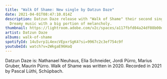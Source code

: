 ```yaml
---
title: "Walk Of Shame: New single by Datzun Daze"
date: 2021-04-01T08:47:10.014Z
description: Datzun Daze release with "Walk of Shame" their second single.
  Dreamy music with a big portion of melancholy.
thumbnail: https://lightroom.adobe.com/v2c/spaces/a117fbfd04a24df08b00dc7343422215/assets/38da59b0c4ce4c8c9a89e1eb8ddb0170/revisions/56967e6fe9b846a9ae0996f9eaaf9b7f/renditions/479e8f14e5364a15b19049342644b5c0
artist: Datzun Daze
albums: walk-of-shame
spotifyId: 14u5vrp1L4excVEpxrSgK4?si=9967c2c3ef754c9f
youtubeId: watch?v=2WkgaE96HaQ
---
```

Datzun Daze is: Nathanael Neuhaus, Elia Schneider, Jordi Pürro, Marius Gruber, Maurin Pürro. Walk of Shame was written in 2020. Recorded in 2021 by Pascal Lüthi, Schüpbach.